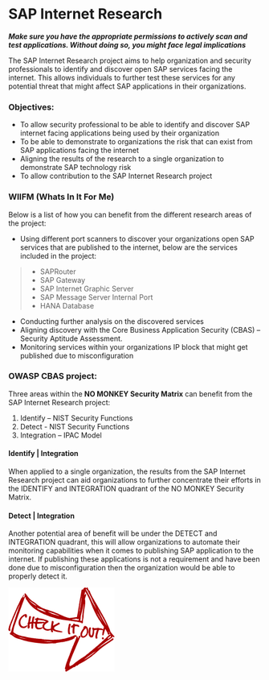 # SAP Internet Research

*__Make sure you have the appropriate permissions to actively scan and test applications. Without doing so, you might face legal implications__*

The SAP Internet Research project aims to help organization and security professionals to identify and discover open SAP services facing the internet. This allows individuals to further test these services for any potential threat that might affect SAP applications in their organizations.  

### Objectives:

- To allow security professional to be able to identify and discover SAP internet facing applications being used by their organization
- To be able to demonstrate to organizations the risk that can exist from SAP applications facing the internet
- Aligning the results of the research to a single organization to demonstrate SAP technology risk
-	To allow contribution to the SAP Internet Research project

### WIIFM (Whats In It For Me)

Below is a list of how you can benefit from the different research areas of the project:

- Using different port scanners to discover your organizations open SAP services that are published to the internet, below are the services included in the project:
> - SAPRouter
> - SAP Gateway
> - SAP Internet Graphic Server
> - SAP Message Server Internal Port
> - HANA Database

- Conducting further analysis on the discovered services
- Aligning discovery with the Core Business Application Security (CBAS) – Security Aptitude Assessment.
- Monitoring services within your organizations IP block that might get published due to misconfiguration

### OWASP CBAS project:

Three areas within the __NO MONKEY Security Matrix__ can benefit from the SAP Internet Research project:
1. Identify – NIST Security Functions
2. Detect - NIST Security Functions
3. Integration – IPAC Model

#### Identify | Integration

When applied to a single organization, the results from the SAP Internet Research project can aid organizations to further concentrate their efforts in the IDENTIFY and INTEGRATION quadrant of the NO MONKEY Security Matrix.

#### Detect | Integration

Another potential area of benefit will be under the DETECT and INTEGRATION quadrant, this will allow organizations to automate their monitoring capabilities when it comes to publishing SAP application to the internet. If publishing these applications is not a requirement and have been done due to misconfiguration then the organization would be able to properly detect it.


[![button](./.assets/cio.png)](SAP_Internet_Research_HOW_TO.md)

